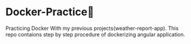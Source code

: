 # Docker-Practice🐳
Practicing Docker With my previous projects(weather-report-app). This repo contaions step by step procedure of dockerizing angular application.
